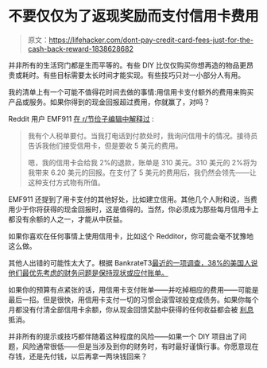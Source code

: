# 不要仅仅为了返现奖励而支付信用卡费用

> 原文：<https://lifehacker.com/dont-pay-credit-card-fees-just-for-the-cash-back-reward-1838628682>

并非所有的生活窍门都是生而平等的。有些 DIY 比仅仅购买你想再造的物品更昂贵或耗时。有些目标需要太长时间才能实现。有些技巧只对一小部分人有用。



我的清单上有一个可能不值得花时间去做的事情:用信用卡支付额外的费用来购买产品或服务。如果你得到的现金回报超过费用，你就赢了，对吗？

Reddit 用户 EMF911 [在 r/节俭子编辑中解释过](https://www.reddit.com/r/Frugal/comments/db0fqh/paying_a_credit_card_fee_can_be_a_frugal_move/) :

> 我有个人税单要付。当我打电话到付款处时，我询问信用卡的情况。接待员告诉我他们接受信用卡，但是要收 5 美元的费用。
> 
> 嗯，我的信用卡会给我 2%的退款，账单是 310 美元。310 美元的 2%将为我带来 6.20 美元的回报。在支付了 5 美元的费用后，我仍然会领先——让这种支付方式物有所值。

EMF911 还提到了用卡支付的其他好处，比如建立信用。其他几个人附和说，当费用少于你将获得的现金回报时，这是值得的。当然，你必须成为那些每月信用卡上都没有余额的人之一，才能从中获益。

如果你喜欢在任何事情上使用信用卡，比如这个 Redditor，你可能会毫不犹豫地这么做。

其他人出错的可能性太大了。根据 BankrateT3[最近的一项调查，38%的美国人说他们最优先考虑的财务问题是保持现状或应付账单。](https://www.bankrate.com/surveys/top-financial-priority-september-2019/)

如果你的预算有点紧张的话，用信用卡支付账单——并吃掉相应的费用——可能是最后一招。但是很快，用信用卡支付一切的习惯会滚雪球般变成债务。如果你每个月都没有付清全部信用卡余额，你从现金回馈奖励中获得的任何收益都会被 [利息](https://twocents.lifehacker.com/you-probably-dont-know-your-credit-cards-interest-rate-1837472684) 抵消。

并非所有的提示或技巧都伴随着这种程度的风险——如果一个 DIY 项目出了问题，风险通常很低——但是当涉及到你的财务时，有时最好谨慎行事。你愿意现在存钱，还是先付钱，以后再拿一两块钱回来？